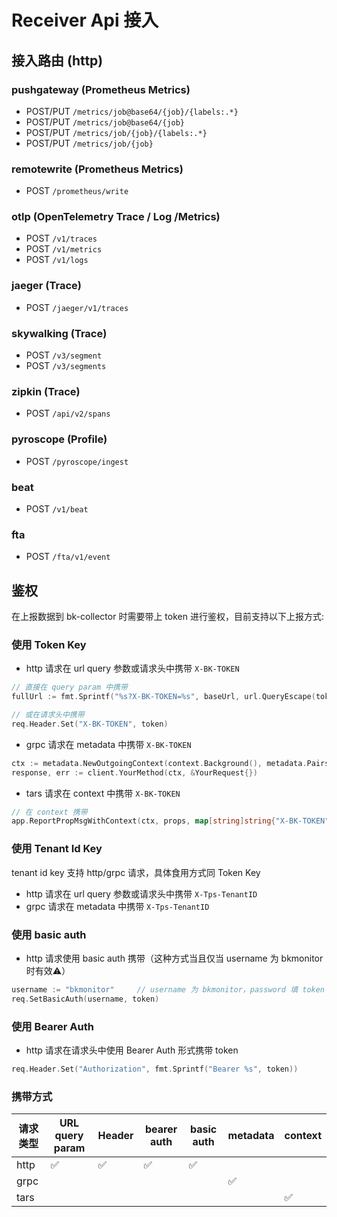 # Receiver Api 接入

## 接入路由 (http)

### pushgateway (Prometheus Metrics)

- POST/PUT `/metrics/job@base64/{job}/{labels:.*}`
- POST/PUT `/metrics/job@base64/{job}`
- POST/PUT `/metrics/job/{job}/{labels:.*}`
- POST/PUT `/metrics/job/{job}`

### remotewrite (Prometheus Metrics)

- POST `/prometheus/write`

### otlp (OpenTelemetry Trace / Log /Metrics)

- POST `/v1/traces`
- POST `/v1/metrics`
- POST `/v1/logs`

### jaeger (Trace)

- POST `/jaeger/v1/traces`

### skywalking (Trace)

- POST `/v3/segment`
- POST `/v3/segments`

### zipkin (Trace)

- POST `/api/v2/spans`

### pyroscope (Profile)

- POST `/pyroscope/ingest`

### beat

- POST `/v1/beat`

### fta

- POST `/fta/v1/event`

## 鉴权

在上报数据到 bk-collector 时需要带上 token 进行鉴权，目前支持以下上报方式:

### 使用 Token Key

- http 请求在 url query 参数或请求头中携带 `X-BK-TOKEN`

```go
// 直接在 query param 中携带
fullUrl := fmt.Sprintf("%s?X-BK-TOKEN=%s", baseUrl, url.QueryEscape(token))

// 或在请求头中携带
req.Header.Set("X-BK-TOKEN", token)
```

- grpc 请求在 metadata 中携带 `X-BK-TOKEN`

```go
ctx := metadata.NewOutgoingContext(context.Background(), metadata.Pairs("X-BK-TOKEN", token))
response, err := client.YourMethod(ctx, &YourRequest{})
```

- tars 请求在 context 中携带 `X-BK-TOKEN`

```go
// 在 context 携带
app.ReportPropMsgWithContext(ctx, props, map[string]string{"X-BK-TOKEN": token})
```

### 使用 Tenant Id Key

tenant id key 支持 http/grpc 请求，具体食用方式同 Token Key

- http 请求在 url query 参数或请求头中携带 `X-Tps-TenantID`
- grpc 请求在 metadata 中携带 `X-Tps-TenantID`

### 使用 basic auth

- http 请求使用 basic auth 携带（这种方式当且仅当 username 为 bkmonitor 时有效⚠️）

```go
username := "bkmonitor"     // username 为 bkmonitor，password 填 token
req.SetBasicAuth(username, token)
```

### 使用 Bearer Auth

- http 请求在请求头中使用 Bearer Auth 形式携带 token

```go
req.Header.Set("Authorization", fmt.Sprintf("Bearer %s", token))
```

### 携带方式

| 请求类型 | URL query param | Header | bearer auth | basic auth | metadata | context |
|------|-----------------|--------|-------------|------------|----------|---------|
| http | ✅               | ✅      | ✅           | ✅          |          |         |
| grpc |                 |        |             |            | ✅        |         |
| tars |                 |        |             |            |          | ✅       |

